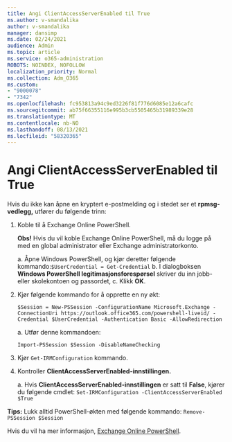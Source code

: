 ```yaml
---
title: Angi ClientAccessServerEnabled til True
ms.author: v-smandalika
author: v-smandalika
manager: dansimp
ms.date: 02/24/2021
audience: Admin
ms.topic: article
ms.service: o365-administration
ROBOTS: NOINDEX, NOFOLLOW
localization_priority: Normal
ms.collection: Adm_O365
ms.custom:
- "9000078"
- "7342"
ms.openlocfilehash: fc953813a94c9ed3226f81f776d6085e12a6cafc
ms.sourcegitcommit: ab75f66355116e995b3cb5505465b31989339e28
ms.translationtype: MT
ms.contentlocale: nb-NO
ms.lasthandoff: 08/13/2021
ms.locfileid: "58320365"
---
```

# <a name="set-clientaccessserverenabled-to-true"></a>Angi ClientAccessServerEnabled til True

Hvis du ikke kan åpne en kryptert e-postmelding og i stedet ser et **rpmsg-vedlegg,** utfører du følgende trinn:

1. Koble til å Exchange Online PowerShell.

    **Obs!** Hvis du vil koble Exchange Online PowerShell, må du logge på med en global administrator eller Exchange administratorkonto.

   a. Åpne Windows PowerShell, og kjør deretter følgende kommando:`$UserCredential = Get-Credential`
   b. I dialogboksen **Windows PowerShell legitimasjonsforespørsel** skriver du inn jobb- eller skolekontoen og passordet, c. Klikk **OK**. 

2. Kjør følgende kommando for å opprette en ny økt:

    `$Session = New-PSSession -ConfigurationName Microsoft.Exchange -ConnectionUri https://outlook.office365.com/powershell-liveid/ -Credential $UserCredential -Authentication Basic -AllowRedirection`

    a. Utfør denne kommandoen:
    
    `Import-PSSession $Session -DisableNameChecking`

3. Kjør `Get-IRMConfiguration` kommando.

4. Kontroller **ClientAccessServerEnabled-innstillingen.** 

    a. Hvis **ClientAccessServerEnabled-innstillingen** er satt til **False**, kjører du følgende cmdlet: `Set-IRMConfiguration -ClientAccessServerEnabled $True`

**Tips:** Lukk alltid PowerShell-økten med følgende kommando: `Remove-PSSession $Session`

Hvis du vil ha mer informasjon, [Exchange Online PowerShell](https://docs.microsoft.com/powershell/exchange/connect-to-exchange-online-powershell).

